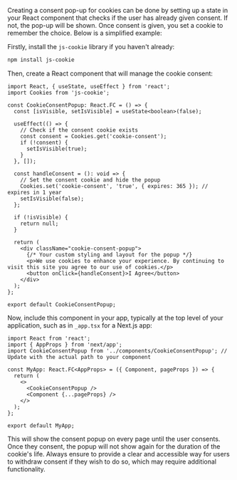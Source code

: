 Creating a consent pop-up for cookies can be done by setting up a state in your React component that checks if the user has already given consent. If not, the pop-up will be shown. Once consent is given, you set a cookie to remember the choice. Below is a simplified example:

Firstly, install the `js-cookie` library if you haven't already:

```bash
npm install js-cookie
```

Then, create a React component that will manage the cookie consent:

```tsx
import React, { useState, useEffect } from 'react';
import Cookies from 'js-cookie';

const CookieConsentPopup: React.FC = () => {
  const [isVisible, setIsVisible] = useState<boolean>(false);

  useEffect(() => {
    // Check if the consent cookie exists
    const consent = Cookies.get('cookie-consent');
    if (!consent) {
      setIsVisible(true);
    }
  }, []);

  const handleConsent = (): void => {
    // Set the consent cookie and hide the popup
    Cookies.set('cookie-consent', 'true', { expires: 365 }); // expires in 1 year
    setIsVisible(false);
  };

  if (!isVisible) {
    return null;
  }

  return (
    <div className="cookie-consent-popup">
      {/* Your custom styling and layout for the popup */}
      <p>We use cookies to enhance your experience. By continuing to visit this site you agree to our use of cookies.</p>
      <button onClick={handleConsent}>I Agree</button>
    </div>
  );
};

export default CookieConsentPopup;
```

Now, include this component in your app, typically at the top level of your application, such as in `_app.tsx` for a Next.js app:

```tsx
import React from 'react';
import { AppProps } from 'next/app';
import CookieConsentPopup from '../components/CookieConsentPopup'; // Update with the actual path to your component

const MyApp: React.FC<AppProps> = ({ Component, pageProps }) => {
  return (
    <>
      <CookieConsentPopup />
      <Component {...pageProps} />
    </>
  );
};

export default MyApp;
```

This will show the consent popup on every page until the user consents. Once they consent, the popup will not show again for the duration of the cookie's life. Always ensure to provide a clear and accessible way for users to withdraw consent if they wish to do so, which may require additional functionality.
